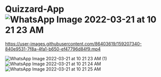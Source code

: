 # Quizzard-App![WhatsApp Image 2022-03-21 at 10 21 23 AM](https://user-images.githubusercontent.com/86403619/159207336-d8c0615b-89b5-49d0-b7ac-a8c3c4488ce7.jpeg)


https://user-images.githubusercontent.com/86403619/159207340-840e9531-7f8a-4fa1-b650-ef47796d84f9.mp4

![WhatsApp Image 2022-03-21 at 10 21 23 AM (1)](https://user-images.githubusercontent.com/86403619/159207354-00e2804d-dbfa-48a8-859c-446f0d103d85.jpeg)
![WhatsApp Image 2022-03-21 at 10 21 24 AM](https://user-images.githubusercontent.com/86403619/159207357-3475845f-fea3-405f-a34c-eebea9f4855f.jpeg)
![WhatsApp Image 2022-03-21 at 10 21 25 AM](https://user-images.githubusercontent.com/86403619/159207369-e078a69f-5cc7-41a3-946f-18999f1f48a5.jpeg)
